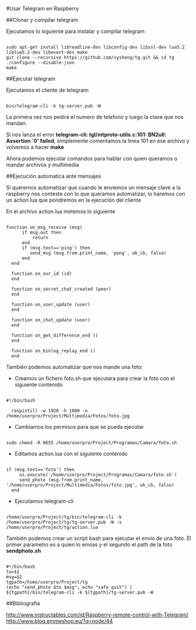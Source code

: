 #Usar Telegram en Raspberry

##Clonar y compilar telegram

Ejecutamos lo siguiente para instalar y compilar telegram

```

sudo apt-get install libreadline-dev libconfig-dev libssl-dev lua5.2 liblua5.2-dev libevent-dev make
git clone --recursive https://github.com/vysheng/tg.git && cd tg
./configure --disable-json
make

```


##Ejecutar telegram

Ejecutamos el cliente de telegram:


```

bin/telegram-cli -k tg-server.pub -W

```

La primera vez nos pedirá el numero de telefono y luego la clave que nos mandan.

Si nos lanza el error **telegram-cli: tgl/mtproto-utils.c:101: BN2ull: Assertion `0' failed**, simplemente comentamos la línea 101 en ese archivo y volvemos a hacer **make**

Ahora podemos ejecutar comandos para hablar con quien queramos o mandar archivos y multimedia

##Ejecución automatica ante mensajes

Si queremos automatizar que cuando le enviemos un mensaje clave a la raspberry nos conteste con
lo que queramos automatizar, lo haremos con un action.lua que pondremos en la ejecución del cliente


En el archivo action.lua metemos lo siguiente

```

function on_msg_receive (msg)
      if msg.out then
          return
      end
      if (msg.text=='ping') then
         send_msg (msg.from.print_name, 'pong', ok_cb, false)
      end
  end

  function on_our_id (id)
  end

  function on_secret_chat_created (peer)
  end

  function on_user_update (user)
  end

  function on_chat_update (user)
  end

  function on_get_difference_end ()
  end

  function on_binlog_replay_end ()
  end

```

También podemos automatizar que nos mande una foto:

- Creamos un fichero foto.sh que ejecutara para crear la foto con el siguiente
contenido

```

#!/bin/bash

  raspistill -w 1920 -h 1080 -o /home/userpro/Project/Multimedia/Fotos/foto.jpg

```

- Cambiamos los permisos para que se pueda ejecutar

```

sudo chmod -R 0655 /home/userpro/Project/Programas/Camara/foto.sh

```

- Editamos action.lua con el siguiente contenido

```

if (msg.text=='foto') then
     os.execute('/home/userpro/Project/Programas/Camara/foto.sh')
     send_photo (msg.from.print_name, '/home/userpro/Project/Multimedia/Fotos/foto.jpg', ok_cb, false)
  end

```

- Ejecutamos telegram-cli

```

/home/userpro/Project/tg/bin/telegram-cli -k /home/userpro/Project/tg/tg-server.pub -W -s /home/userpro/Project/tg/action.lua

```

También podemos crear un script bash para ejecutar el envio de una foto.
El primer parametro es a quien lo envias y el segundo el path de la foto
**sendphoto.sh**

```

#!/bin/bash
to=$1
msg=$2
tgpath=/home/userpro/Project/tg
(echo "send_photo $to $msg"; echo "safe_quit") | ${tgpath}/bin/telegram-cli -k ${tgpath}/tg-server.pub -W

```

##Bibliografia

http://www.instructables.com/id/Raspberry-remote-control-with-Telegram/
http://www.blog.emmeshop.eu/?q=node/44
